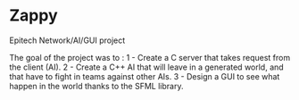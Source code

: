 # Zappy
Epitech Network/AI/GUI project

The goal of the project was to :
1 - Create a C server that takes request from the client (AI).
2 - Create a C++ AI that will leave in a generated world, and that have to fight in teams against other AIs.
3 - Design a GUI to see what happen in the world thanks to the SFML library.

